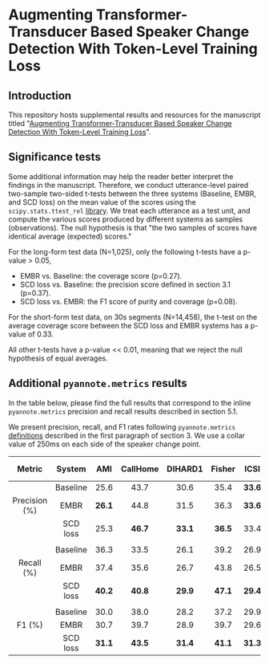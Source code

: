 # Augmenting Transformer-Transducer Based Speaker Change Detection With Token-Level Training Loss

## Introduction

This repository hosts supplemental results and resources for the manuscript
titled "[Augmenting Transformer-Transducer Based Speaker Change Detection With
Token-Level Training Loss](https://arxiv.org/abs/2211.06482)".

## Significance tests

Some additional information may help the reader better interpret the findings in
the manuscript. Therefore, we conduct utterance-level paired two-sample
two-sided t-tests between the three systems (Baseline, EMBR, and SCD loss) on
the mean value of the scores using the `scipy.stats.ttest_rel`
[library](https://docs.scipy.org/doc/scipy/reference/generated/scipy.stats.ttest_rel.html).
We treat each utterance as a test unit, and compute the various scores produced
by different systems as samples (observations). The null hypothesis is that "the
two samples of scores have identical average (expected) scores."

For the long-form test data (N=1,025), only the following t-tests have a
p-value > 0.05,

*   EMBR vs. Baseline: the coverage score (p=0.27).
*   SCD loss vs. Baseline: the precision score defined in section 3.1 (p=0.37).
*   SCD loss vs. EMBR: the F1 score of purity and coverage (p=0.08).

For the short-form test data, on 30s segments (N=14,458), the t-test on the
average coverage score between the SCD loss and EMBR systems has a p-value of
0.33.

All other t-tests have a p-value << 0.01, meaning that we reject the null
hypothesis of equal averages.

## Additional `pyannote.metrics` results

In the table below, please find the full results that correspond to the inline `pyannote.metrics`
precision and recall results described in section 5.1.

We present precision, recall, and F1 rates following `pyannote.metrics`
[definitions](https://pyannote.github.io/pyannote-metrics/reference.html#segmentation)
described in the first paragraph of section 3. We use a collar value of 250ms on
each side of the speaker change point.

| Metric        | System   | AMI      | CallHome | DIHARD1  | Fisher   | ICSI     | Inbound  | Outbound | Pooled data |
| :-----------: | :------: | :------: | :------: | :------: | :------: | :------: | :------: | :------: | :---------: |
|               | Baseline | 25.6     | 43.7     | 30.6     | 35.4     | **33.6** | 22.2     | 33.3     | 31.5        |
| Precision (\%)| EMBR     | **26.1** | 44.8     | 31.5     | 36.3     | **33.6** | 25.6     | **35.3** | 33.1        |
|               | SCD loss | 25.3     | **46.7** | **33.1** | **36.5** | 33.4     | **27.3** | 34.9     | **33.3**    |
|               |          |          |          |          |          |          |          |          |             |
|               | Baseline | 36.3     | 33.5     | 26.1     | 39.2     | 26.9     | 25.0     | 34.1     | 33.0        |
| Recall (\%)   | EMBR     | 37.4     | 35.6     | 26.7     | 43.8     | 26.5     | 31.8     | 37.1     | 36.3        |
|               | SCD loss | **40.2** | **40.8** | **29.9** | **47.1** | **29.4** | **38.0** | **41.4** | **40.2**    |
|               |          |          |          |          |          |          |          |          |             |
|               | Baseline | 30.0     | 38.0     | 28.2     | 37.2     | 29.9     | 23.5     | 33.7     | 32.2        |
| F1 (\%)       | EMBR     | 30.7     | 39.7     | 28.9     | 39.7     | 29.6     | 28.3     | 36.2     | 34.6        |
|               | SCD loss | **31.1** | **43.5** | **31.4** | **41.1** | **31.3** | **31.7** | **37.9** | **36.5**    |

